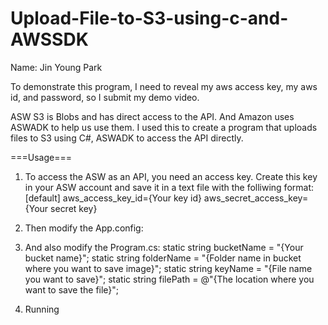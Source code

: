 # Upload-File-to-S3-using-c-and-AWSSDK

Name: Jin Young Park 

To demonstrate this program, I need to reveal my aws access key, my aws id, and password, so I submit my demo video.

ASW S3 is Blobs and has direct access to the API. And Amazon uses ASWADK to help us use them. I used this to create a program that uploads files to S3 using C#, ASWADK to access the API directly.

===Usage===
1. To access the ASW as an API, you need an access key. Create this key in your ASW account and save it in a text file with the folliwing format:
[default]
aws_access_key_id={Your key id}
aws_secret_access_key={Your secret key}

2. Then modify the App.config:
    <add key="AWSProfilesLocation" value="{your key storage file path}"/>
    <add key="AWSRegion" value="{your s3 region}"/>

3. And also modify the Program.cs:
	static string bucketName = "{Your bucket name}";
        static string folderName = "{Folder name in bucket where you want to save image}";
        static string keyName = "{File name you want to save}";
        static string filePath = @"{The location where you want to save the file}";

4. Running
